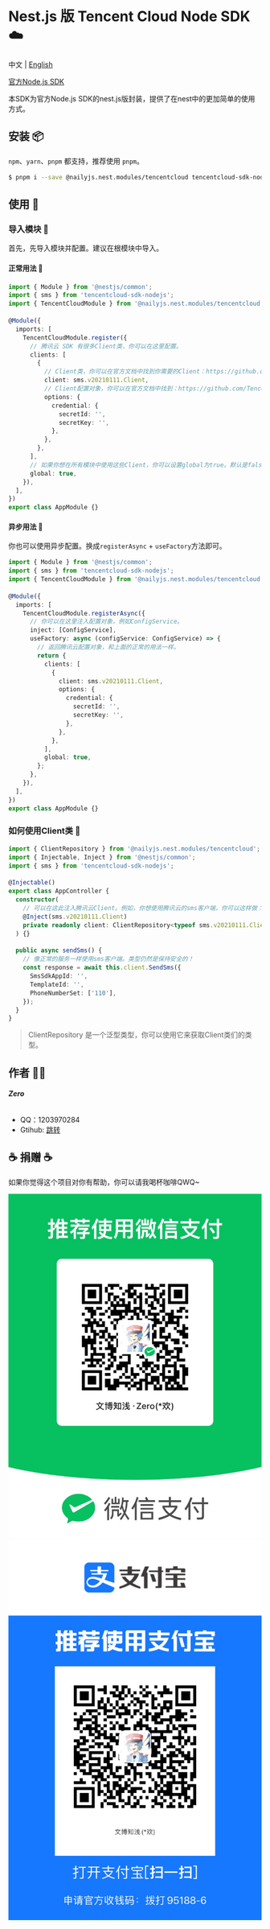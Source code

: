 # Nest.js 版 Tencent Cloud Node SDK ☁️

中文 | [English](./README_EN.md)

[官方Node.js SDK](https://github.com/TencentCloud/tencentcloud-sdk-nodejs)

本SDK为官方Node.js SDK的nest.js版封装，提供了在nest中的更加简单的使用方式。

## 安装 📦

`npm`、`yarn`、`pnpm` 都支持，推荐使用 `pnpm`。

```bash
$ pnpm i --save @nailyjs.nest.modules/tencentcloud tencentcloud-sdk-nodejs
```

## 使用 👋

### 导入模块 🧩

首先，先导入模块并配置。建议在根模块中导入。

#### 正常用法 🚀

```typescript
import { Module } from '@nestjs/common';
import { sms } from 'tencentcloud-sdk-nodejs';
import { TencentCloudModule } from '@nailyjs.nest.modules/tencentcloud';

@Module({
  imports: [
    TencentCloudModule.register({
      // 腾讯云 SDK 有很多Client类，你可以在这里配置。
      clients: [
        {
          // Client类，你可以在官方文档中找到你需要的Client：https://github.com/TencentCloud/tencentcloud-sdk-nodejs?tab=readme-ov-file#%E7%AE%80%E4%BB%8B
          client: sms.v20210111.Client,
          // Client配置对象，你可以在官方文档中找到：https://github.com/TencentCloud/tencentcloud-sdk-nodejs?tab=readme-ov-file#%E7%A4%BA%E4%BE%8B
          options: {
            credential: {
              secretId: '',
              secretKey: '',
            },
          },
        },
      ],
      // 如果你想在所有模块中使用这些Client，你可以设置global为true。默认是false，即只在当前模块中使用。
      global: true,
    }),
  ],
})
export class AppModule {}
```

#### 异步用法 🚀

你也可以使用异步配置。换成`registerAsync` + `useFactory`方法即可。

```typescript
import { Module } from '@nestjs/common';
import { sms } from 'tencentcloud-sdk-nodejs';
import { TencentCloudModule } from '@nailyjs.nest.modules/tencentcloud';

@Module({
  imports: [
    TencentCloudModule.registerAsync({
      // 你可以在这里注入配置对象，例如ConfigService。
      inject: [ConfigService],
      useFactory: async (configService: ConfigService) => {
        // 返回腾讯云配置对象，和上面的正常的用法一样。
        return {
          clients: [
            {
              client: sms.v20210111.Client,
              options: {
                credential: {
                  secretId: '',
                  secretKey: '',
                },
              },
            },
          ],
          global: true,
        };
      },
    }),
  ],
})
export class AppModule {}
```

### 如何使用Client类 📝

```typescript
import { ClientRepository } from '@nailyjs.nest.modules/tencentcloud';
import { Injectable, Inject } from '@nestjs/common';
import { sms } from 'tencentcloud-sdk-nodejs';

@Injectable()
export class AppController {
  constructor(
    // 可以在这此注入腾讯云Client。例如，你想使用腾讯云的sms客户端，你可以这样做：
    @Inject(sms.v20210111.Client)
    private readonly client: ClientRepository<typeof sms.v20210111.Client>;
  ) {}

  public async sendSms() {
    // 像正常的服务一样使用sms客户端。类型仍然是保持安全的！
    const response = await this.client.SendSms({
      SmsSdkAppId: '',
      TemplateId: '',
      PhoneNumberSet: ['110'],
    });
  }
}
```

> ClientRepository 是一个泛型类型，你可以使用它来获取Client类们的类型。

## 作者 👨‍💻

###### **Zero**

- QQ：1203970284
- Gtihub: [跳转](https://groupguanfang/groupguanfang)

## ☕️ 捐赠 ☕️

如果你觉得这个项目对你有帮助，你可以请我喝杯咖啡QWQ~

![wechat](./screenshots/wechat.jpg)
![alipay](./screenshots/alipay.jpg)
